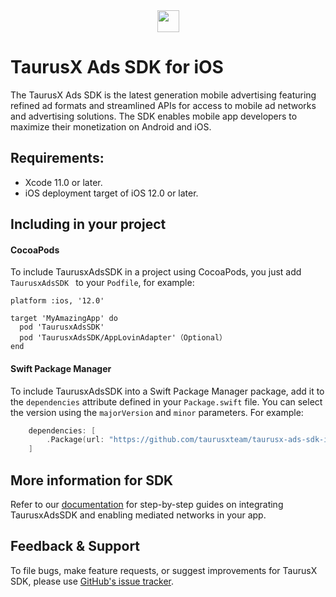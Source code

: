 <div align="center">
  <a href="https://www.taurusx.com/">
      <img src="https://www.taurusx.com/images/logo-p-500.png" height="35">
  </a>
</div>

# TaurusX Ads SDK for iOS

The TaurusX Ads SDK is the latest generation mobile advertising featuring refined ad formats and streamlined APIs for access to mobile ad networks and advertising solutions. The SDK enables mobile app developers to maximize their monetization on Android and iOS.

## Requirements:

- Xcode 11.0 or later.
- iOS deployment target of iOS 12.0 or later.

## Including in your project

#### CocoaPods

To include TaurusxAdsSDK in a project using CocoaPods, you just add `TaurusxAdsSDK ` to your `Podfile`, for example:

```
platform :ios, '12.0'

target 'MyAmazingApp' do
  pod 'TaurusxAdsSDK'
  pod 'TaurusxAdsSDK/AppLovinAdapter'（Optional）
end
```

#### Swift Package Manager

To include TaurusxAdsSDK into a Swift Package Manager package, add it to the `dependencies` attribute defined in your `Package.swift` file. You can select the version using the `majorVersion` and `minor` parameters. For example:

```swift
    dependencies: [
        .Package(url: "https://github.com/taurusxteam/taurusx-ads-sdk-ios.git", majorVersion: <majorVersion>, minor: <minor>)
    ]
```

## More information for SDK
Refer to our [documentation](https://publisher.taurusx.com/knowledge/sdk/taurusx.html) for step-by-step guides on integrating TaurusxAdsSDK and enabling mediated networks in your app.


## Feedback & Support
To file bugs, make feature requests, or suggest improvements for TaurusX SDK, please use [GitHub's issue tracker](https://github.com/taurusxteam/taurusx-ads-sdk-ios/issues).

